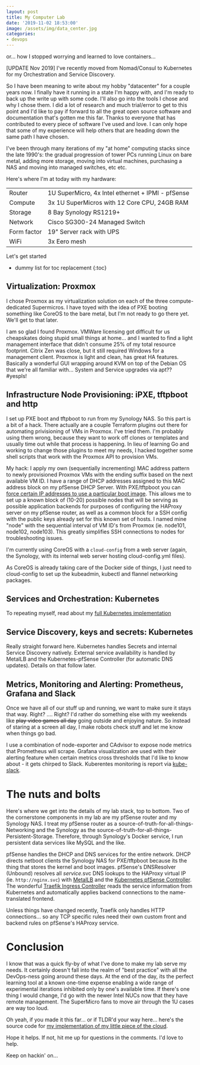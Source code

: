 ```yaml
---
layout: post
title: My Computer Lab
date: '2019-11-02 18:53:00'
image: /assets/img/data_center.jpg
categories:
- devops
---
```


or... how I stopped worrying and learned to love containers...

\[UPDATE Nov 2019\] I've recently moved from Nomad/Consul to Kubernetes for my Orchestration and Service Discovery.

So I have been meaning to write about my hobby "datacenter" for a couple years now.  I finally have it running in a state I'm happy with, and I'm ready to back up the write up with some code.  I'll also go into the tools I chose and why I chose them.  I did a lot of research and much trial/error to get to this point and I'd like to pay if forward to all the great open source software and documentation that's gotten me this far.  Thanks to everyone that has contributed to every piece of software I've used and love.  I can only hope that some of my experience will help others that are heading down the same path I have chosen.

I've been through many iterations of my "at home" computing stacks since the late 1990's: the gradual progression of tower PCs running Linux on bare metal, adding more storage, moving into virtual machines, purchasing a NAS and moving into managed switches, etc etc.

Here's where I'm at today with my hardware:

| | |
|--|--|
|Router| 1U SuperMicro, 4x Intel ethernet + IPMI - pfSense|
|Compute| 3x 1U SuperMicros with 12 Core CPU, 24GB RAM|
|Storage| 8 Bay Synology RS1219+|
|Network| Cisco SG300-24 Managed Switch|
|Form factor| 19" Server rack with UPS|
|WiFi| 3x Eero mesh|

Let's get started

* dummy list for toc replacement
{:toc}

## Virtualization: Proxmox

I chose Proxmox as my virtualization solution on each of the three compute-dedicated Supermicros.  I have toyed with the idea of PXE booting something like CoreOS to the bare metal, but I'm not ready to go there yet.  We'll get to that later.

I am so glad I found Proxmox.  VMWare licensing got difficult for us cheapskates doing stupid small things at home... and I wanted to find a light management interface that didn't consume 25% of my total resource footprint.  Citrix Zen was close, but it still required Windows for a management client.  Proxmox is light and clean, has great HA features.  Basically a wonderful GUI wrapping around KVM on top of the Debian OS that we're all familiar with... System and Service upgrades via apt??  #yespls!

## Infrastructure Node Provisioning: iPXE, tftpboot and http

I set up PXE boot and tftpboot to run from my Synology NAS.  So this part is a bit of a hack.  There actually are a couple Terraform plugins out there for automating privisioning of VMs in Proxmox.  I've tried them.  I'm probably using them wrong, because they want to work off clones or templates and usually time out while that process is happening.  In lieu of learning Go and working to change those plugins to meet my needs, I hacked together some shell scripts that work with the Proxmox API to provision VMs.  

My hack:  I apply my own (sequentially incrementing) MAC address pattern to newly provisioned Proxmox VMs with the ending suffix based on the next available VM ID.  I have a range of DHCP addresses assigned to this MAC address block on my pfSense DHCP Server.  With PXE/tftpboot you can  [force certain IP addresses to use a particular boot image](https://docs.oracle.com/cd/E24628_01/em.121/e27046/appdx_pxeboot.htm#EMLCM12198).  This allows me to set up a known block of (10-20) possible nodes that will be serving as possible application backends for purposes of configuring the HAProxy server on my pfSense router, as well as a common block for a SSH config with the public keys already set for this known set of hosts. I named mine "node" with the sequential interval of VM ID's from Proxmox (ie. node101, node102, node103).  This greatly simplifies SSH connections to nodes for troubleshooting issues.

I'm currently using CoreOS with a `cloud-config` from a web server (again, the Synology, with its internal web server hosting cloud-config.yml files).

As CoreOS is already taking care of the Docker side of things, I just need to cloud-config to set up the kubeadmin, kubectl and flannel networking packages.

## Services and Orchestration: Kubernetes

To repeating myself, read about my [full Kubernetes implementation](https://github.com/TheCase/kubernetes-coreos-on-proxmox)

## Service Discovery, keys and secrets: Kubernetes 

Really straight forward here.  Kubernetes handles Secrets and internal Service Discovery natively.  External service availability is handled by MetalLB and the Kubernetes-pfSense Controller (for automatic DNS updates).  Details on that follow later.

## Metrics, Monitoring and Alerting: Prometheus, Grafana and Slack

Once we have all of our stuff up and running, we want to make sure it stays that way.  Right?  .... Right?  I'd rather do something else with my weekends like ~~play video games all day~~ going outside and enjoying nature. So instead of staring at a screen all day, I make robots check stuff and let me know when things go bad. 

I use a combination of node-exporter and CAdvisor to expose node metrics that Prometheus will scrape.  Grafana visualization are used with their alerting feature when certain metrics cross thresholds that I'd like to know about - it gets chirped to Slack. Kuberentes monitoring is report via [kube-slack](https://github.com/wongnai/kube-slack).

# The nuts and bolts

Here's where we get into the details of my lab stack, top to bottom.  Two of the cornerstone components in my lab are my pfSense router and my Synology NAS.  I treat my pfSense router as a source-of-truth-for-all-things-Networking and the Synology as the source-of-truth-for-all-things-Persistent-Storage.  Therefore, through Synology's Docker service, I run persistent data services like MySQL and the like.

pfSense handles the DHCP and DNS services for the entire network.  DHCP directs netboot clients the Synology NAS for PXE/tftpboot because its the thing that stores the kernel and boot images. pfSense's DNSResolver (Unbound) resolves all *service*.svc DNS lookups to the HAProxy virtual IP (ie. `http://nginx.svc`) with [MetalLB](https://metallb.universe.tf/) and the [Kubernetes pfSense Controller](https://github.com/travisghansen/kubernetes-pfsense-controller). The wonderful [Traefik Ingress Controller](https://traefik.io/) reads the service information from Kubernetes and automatically applies backend connections to the name-translated frontend.  

Unless things have changed recently, Traefik only handles HTTP connections... so any TCP specific rules need their own custom front and backend rules on pfSense's HAProxy service.

# Conclusion
I know that was a quick fly-by of what I've done to make my lab serve my needs.  It certainly doesn't fall into the realm of "best practice" with all the DevOps-ness going around these days.  At the end of the day, its the perfect learning tool at a known one-time expense enabling a wide range of experimental iterations inhibited only by one's available time.  If there's one thing I would change, I'd go with the newer Intel NUCs now that they have remote management.  The SuperMicro fans to move air through the 1U cases are way too loud.

Oh yeah, if you made it this far... or if TLDR'd your way here... here's the source code for [my implementation of my little piece of the cloud](https://github.com/TheCase/kubernetes-coreos-on-proxmox).

Hope it helps.  If not, hit me up for questions in the comments.  I'd love to help.

Keep on hackin' on...

